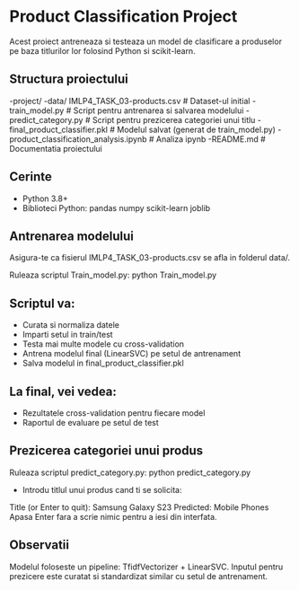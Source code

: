 # Product Classification Project

Acest proiect antreneaza si testeaza un model de clasificare a produselor pe baza titlurilor lor folosind Python si scikit-learn.

## Structura proiectului

-project/
 -data/ IMLP4_TASK_03-products.csv # Dataset-ul initial
 -train_model.py # Script pentru antrenarea si salvarea modelului
 -predict_category.py # Script pentru prezicerea categoriei unui titlu
 -final_product_classifier.pkl # Modelul salvat (generat de train_model.py)
 -product_classification_analysis.ipynb # Analiza ipynb
 -README.md # Documentatia proiectului

## Cerinte

- Python 3.8+
- Biblioteci Python:
    pandas numpy scikit-learn joblib

## Antrenarea modelului
Asigura-te ca fisierul IMLP4_TASK_03-products.csv se afla in folderul data/.

Ruleaza scriptul Train_model.py:
python Train_model.py

## Scriptul va:

- Curata si normaliza datele
- Imparti setul in train/test
- Testa mai multe modele cu cross-validation
- Antrena modelul final (LinearSVC) pe setul de antrenament
- Salva modelul in final_product_classifier.pkl

## La final, vei vedea:

- Rezultatele cross-validation pentru fiecare model
- Raportul de evaluare pe setul de test

## Prezicerea categoriei unui produs
Ruleaza scriptul predict_category.py:
python predict_category.py

- Introdu titlul unui produs cand ti se solicita:

Title (or Enter to quit): Samsung Galaxy S23
Predicted: Mobile Phones
Apasa Enter fara a scrie nimic pentru a iesi din interfata.

## Observatii

Modelul foloseste un pipeline: TfidfVectorizer + LinearSVC.
Inputul pentru prezicere este curatat si standardizat similar cu setul de antrenament.
